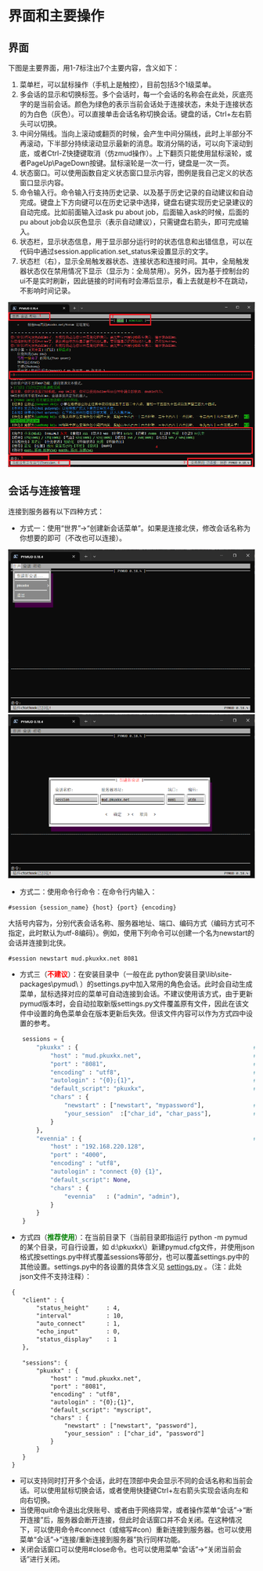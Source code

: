 # 界面和主要操作

## 界面

下图是主要界面，用1-7标注出7个主要内容，含义如下：

1. 菜单栏，可以鼠标操作（手机上是触控），目前包括3个1级菜单。
2. 多会话的显示和切换标签。多个会话时，每一个会话的名称会在此处，灰底亮字的是当前会话。颜色为绿色的表示当前会话处于连接状态，未处于连接状态的为白色（灰色）。可以直接单击会话名称切换会话。键盘的话，Ctrl+左右箭头可以切换。
3. 中间分隔线。当向上滚动或翻页的时候，会产生中间分隔线，此时上半部分不再滚动，下半部分持续滚动显示最新的消息。取消分隔的话，可以向下滚动到底，或者Ctrl-Z快捷键取消（仿zmud操作）。上下翻页只能使用鼠标滚轮，或者PageUp\PageDown按键。鼠标滚轮是一次一行，键盘是一次一页。
4. 状态窗口。可以使用函数自定义状态窗口显示内容，图例是我自己定义的状态窗口显示内容。
5. 命令输入行。命令输入行支持历史记录、以及基于历史记录的自动建议和自动完成。键盘上下方向键可以在历史记录中选择，键盘右键实现历史记录建议的自动完成。比如前面输入过ask pu about job，后面输入ask的时候，后面的 pu about job会以灰色显示（表示自动建议），只需键盘右箭头，即可完成输入。
6. 状态栏，显示状态信息，用于显示部分运行时的状态信息和出错信息，可以在代码中通过session.application.set_status来设置显示的文字。
7. 状态栏（右），显示全局触发器状态、连接状态和连接时间。其中，全局触发器状态仅在禁用情况下显示（显示为：全局禁用）。另外，因为基于控制台的ui不是实时刷新，因此链接的时间有时会滞后显示，看上去就是秒不在跳动，不影响时间记录。

![主界面](_static/main_ui.png)

## 会话与连接管理

连接到服务器有以下四种方式：
+ 方式一：使用“世界”->“创建新会话菜单”。如果是连接北侠，修改会话名称为你想要的即可（不改也可以连接）。

![创建会话菜单](_static/ui_new_session_1.png)
![创建会话窗口](_static/ui_new_session_2.png)

+ 方式二：使用命令行命令：在命令行内输入：
```
#session {session_name} {host} {port} {encoding}
```
大括号内容为，分别代表会话名称、服务器地址、端口、编码方式（编码方式可不指定，此时默认为utf-8编码）。例如，使用下列命令可以创建一个名为newstart的会话并连接到北侠。
```
#session newstart mud.pkuxkx.net 8081
```

+ 方式三（<font color="red">**不建议**</font>）：在安装目录中（一般在此 python安装目录\lib\site-packages\pymud\ ）的settings.py中加入常用的角色会话。此时会自动生成菜单，鼠标选择对应的菜单可自动连接到会话。不建议使用该方式，由于更新pymud版本时，会自动拉取新版settings.py文件覆盖原有文件，因此在该文件中设置的角色菜单会在版本更新后失效。但该文件内容可以作为方式四中设置的参考。
```Python
    sessions = {
        "pkuxkx" : {                                                  # 一个服务器作为一个一级菜单项，所有角色放在下面
            "host" : "mud.pkuxkx.net",                                # 服务器地址
            "port" : "8081",                                          # 服务器端口
            "encoding" : "utf8",                                      # 服务器编码
            "autologin" : "{0};{1}",                                  # 自动登录命令，此处{0}、{1}是两个参数，实际运用时会自动指代下面的角色id和密码进行替换。分号指示两次命令输入。当不使用自动登录时，该参数可以设置为None，或空字符串""
            "default_script": "pkuxkx",                               # 角色登录后默认加载的脚本（省略.py扩展名）。此处指默认加载当前目录下的pkuxkx.py文件
            "chars" : {
                "newstart" : ["newstart", "mypassword"],              # 创建的角色菜单，会话名、角色ID、角色密码
                "your_session"  :["char_id", "char_pass"],            # 可保存多个角色，使用,隔开，即在字典中使用多个key。
            }
        },
        "evennia" : {                                                 # 也可以创建多个服务器的菜单，按规则依次填写即可。
            "host" : "192.168.220.128",
            "port" : "4000",
            "encoding" : "utf8",
            "autologin" : "connect {0} {1}",
            "default_script": None,
            "chars" : {
                "evennia"   : ("admin", "admin"),
            }
        }
    }
```
+ 方式四（<font color="green">**推荐使用**</font>）：在当前目录下（当前目录即指运行 python -m pymud 的某个目录，可自行设置，如 d:\pkuxkx\）新建pymud.cfg文件，并使用json格式按settings.py中样式覆盖sessions等部分，也可以覆盖settings.py中的其他设置。settings.py中的各设置的具体含义见 [settings.py](files/settings.py.html) 。（注：此处json文件不支持注释）：
```
 {
    "client" : {          
        "status_height"     : 4,        
        "interval"          : 10,                   
        "auto_connect"      : 1,      
        "echo_input"        : 0,     
        "status_display"    : 1
    },

    "sessions": {
        "pkuxkx" : {
            "host" : "mud.pkuxkx.net",
            "port" : "8081",
            "encoding" : "utf8",
            "autologin" : "{0};{1}",
            "default_script": "myscript",
            "chars" : {
                "newstart" : ["newstart", "password"],
                "your_session" : ["char_id", "password"]
            }
        }
    }
 }
```

+ 可以支持同时打开多个会话，此时在顶部中央会显示不同的会话名称和当前会话。可以使用鼠标切换会话，或者使用快捷键Ctrl+左右箭头实现会话向左和向右切换。
+ 当使用quit命令退出北侠账号、或者由于网络异常，或者操作菜单“会话”->“断开连接”后，服务器会断开连接，但此时会话窗口并不会关闭。在这种情况下，可以使用命令#connect（或缩写#con）重新连接到服务器。也可以使用菜单“会话”->“连接/重新连接到服务器”执行同样功能。
+ 关闭会话窗口可以使用#close命令。也可以使用菜单“会话”->“关闭当前会话”进行关闭。